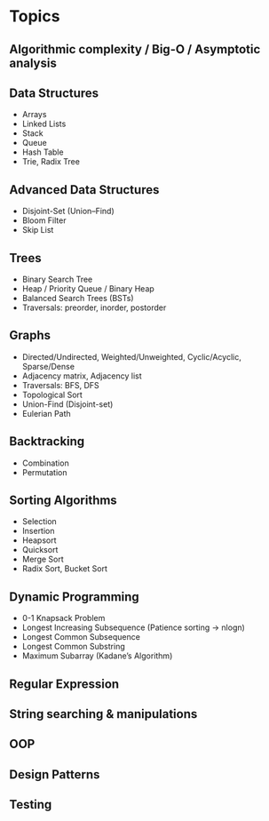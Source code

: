 # Topics

## Algorithmic complexity / Big-O / Asymptotic analysis

## Data Structures

- Arrays
- Linked Lists
- Stack
- Queue
- Hash Table
- Trie, Radix Tree

## Advanced Data Structures

- Disjoint-Set (Union–Find)
- Bloom Filter
- Skip List

## Trees

- Binary Search Tree
- Heap / Priority Queue / Binary Heap
- Balanced Search Trees (BSTs)
- Traversals: preorder, inorder, postorder

## Graphs

- Directed/Undirected, Weighted/Unweighted, Cyclic/Acyclic, Sparse/Dense
- Adjacency matrix, Adjacency list
- Traversals: BFS, DFS
- Topological Sort
- Union-Find (Disjoint-set)
- Eulerian Path

## Backtracking

- Combination
- Permutation

## Sorting Algorithms

- Selection
- Insertion
- Heapsort
- Quicksort
- Merge Sort
- Radix Sort, Bucket Sort

## Dynamic Programming

- 0-1 Knapsack Problem
- Longest Increasing Subsequence (Patience sorting -> nlogn)
- Longest Common Subsequence
- Longest Common Substring
- Maximum Subarray (Kadane’s Algorithm)

## Regular Expression

## String searching & manipulations

## OOP

## Design Patterns

## Testing
